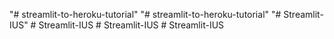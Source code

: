 "# streamlit-to-heroku-tutorial" 
"# streamlit-to-heroku-tutorial" 
"# Streamlit-IUS" 
#   S t r e a m l i t - I U S  
 #   S t r e a m l i t - I U S  
 #   S t r e a m l i t - I U S  
 
